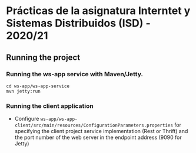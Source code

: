 # Prácticas de la asignatura Interntet y Sistemas Distribuidos (ISD) - 2020/21

## Running the project

### Running the ws-app service with Maven/Jetty.

	cd ws-app/ws-app-service
	mvn jetty:run

### Running the client application

- Configure `ws-app/ws-app-client/src/main/resources/ConfigurationParameters.properties`
  for specifying the client project service implementation (Rest or Thrift) and 
  the port number of the web server in the endpoint address (9090 for Jetty)
